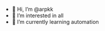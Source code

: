 - 👋 Hi, I’m @arpkk
- 👀 I’m interested in all
- 🌱 I’m currently learning automation

<!---
arpkk/arpkk is a ✨ special ✨ repository because its `README.md` (this file) appears on your GitHub profile.
You can click the Preview link to take a look at your changes.
--->
